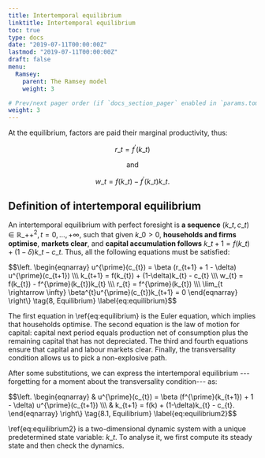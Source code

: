```yaml
---
title: Intertemporal equilibrium
linktitle: Intertemporal equilibrium
toc: true
type: docs
date: "2019-07-11T00:00:00Z"
lastmod: "2019-07-11T00:00:00Z"
draft: false
menu:
  Ramsey:
    parent: The Ramsey model
    weight: 3

# Prev/next pager order (if `docs_section_pager` enabled in `params.toml`)
weight: 3
---
```


At the equilibrium, factors are paid their marginal productivity, thus:

$$r\_{t} = f^{\prime}(k\_{t})$$
<center>and</center>

$$w\_{t} = f(k\_{t}) - f^{\prime}(k\_{t})k\_{t}.$$

## Definition of intertemporal equilibrium

An intertemporal equilibrium with perfect foresight is **a sequence** $(k\_{t}, c\_{t}) \in \mathbb{R}\_{++}^{2}, t=0,\ldots,+\infty$, such that given $k\_{0} > 0$, **households and firms optimise**, **markets clear**, and **capital accumulation follows** $k\_{t+1} = f(k\_{t}) + (1-\delta)k\_{t} -c\_{t}.$
Thus, all the following equations must be satisfied:

$$\left.
\begin{eqnarray}
u^{\prime}(c\_{t}) = \beta (r\_{t+1} + 1 - \delta) u^{\prime}(c\_{t+1}) \\\\\\
k\_{t+1} = f(k\_{t}) + (1-\delta)k\_{t} - c\_{t} \\\\\\
w\_{t} = f(k\_{t}) - f^{\prime}(k\_{t})k\_{t} \\\\\\
r\_{t} = f^{\prime}(k\_{t}) \\\\\\
\lim\_{t \rightarrow \infty} \beta^{t}u^{\prime}(c\_{t})k\_{t+1} = 0
\end{eqnarray} 
\right\\} \tag{8, Equilibrium} \label{eq:equilibrium}$$

The first equation in \ref{eq:equilibrium} is the Euler equation, which implies that households optimise.
The second equation is the law of motion for capital: capital next period equals production net of consumption plus the remaining capital that has not depreciated.
The third and fourth equations ensure that capital and labour markets clear.
Finally, the transversality condition allows us to pick a non-explosive path.

After some substitutions, we can express the intertemporal equilibrium ---forgetting for a moment about the transversality condition--- as:

$$\left.
\begin{eqnarray}
& u^{\prime}(c\_{t}) = \beta (f^{\prime}(k\_{t+1}) + 1 - \delta) u^{\prime}(c\_{t+1}) \\\\\\
& k\_{t+1} = f(k) + (1-\delta)k\_{t} - c\_{t}.
\end{eqnarray}
\right\\} \tag{8.1, Equilibrium} \label{eq:equilibrium2}$$

\ref{eq:equilibrium2} is a two-dimensional dynamic system with a unique predetermined state variable: $k\_{t}.$
To analyse it, we first compute its steady state and then check the dynamics.


